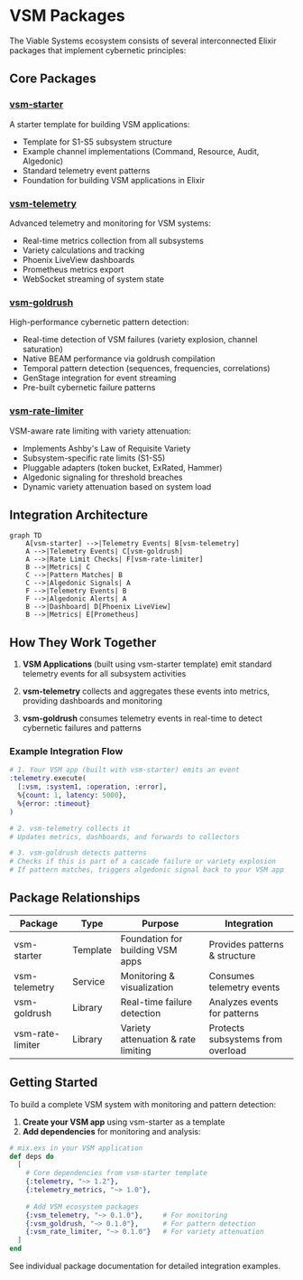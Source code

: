 # VSM Packages

The Viable Systems ecosystem consists of several interconnected Elixir packages that implement cybernetic principles:

## Core Packages

### [vsm-starter](https://github.com/viable-systems/vsm-starter)
A starter template for building VSM applications:
- Template for S1-S5 subsystem structure
- Example channel implementations (Command, Resource, Audit, Algedonic)
- Standard telemetry event patterns
- Foundation for building VSM applications in Elixir

### [vsm-telemetry](https://github.com/viable-systems/vsm-telemetry) 
Advanced telemetry and monitoring for VSM systems:
- Real-time metrics collection from all subsystems
- Variety calculations and tracking
- Phoenix LiveView dashboards
- Prometheus metrics export
- WebSocket streaming of system state

### [vsm-goldrush](https://github.com/viable-systems/vsm-goldrush)
High-performance cybernetic pattern detection:
- Real-time detection of VSM failures (variety explosion, channel saturation)
- Native BEAM performance via goldrush compilation
- Temporal pattern detection (sequences, frequencies, correlations)
- GenStage integration for event streaming
- Pre-built cybernetic failure patterns

### [vsm-rate-limiter](https://github.com/viable-systems/vsm-rate-limiter)
VSM-aware rate limiting with variety attenuation:
- Implements Ashby's Law of Requisite Variety
- Subsystem-specific rate limits (S1-S5)
- Pluggable adapters (token bucket, ExRated, Hammer)
- Algedonic signaling for threshold breaches
- Dynamic variety attenuation based on system load

## Integration Architecture

```mermaid
graph TD
    A[vsm-starter] -->|Telemetry Events| B[vsm-telemetry]
    A -->|Telemetry Events| C[vsm-goldrush]
    A -->|Rate Limit Checks| F[vsm-rate-limiter]
    B -->|Metrics| C
    C -->|Pattern Matches| B
    C -->|Algedonic Signals| A
    F -->|Telemetry Events| B
    F -->|Algedonic Alerts| A
    B -->|Dashboard| D[Phoenix LiveView]
    B -->|Metrics| E[Prometheus]
```

## How They Work Together

1. **VSM Applications** (built using vsm-starter template) emit standard telemetry events for all subsystem activities

2. **vsm-telemetry** collects and aggregates these events into metrics, providing dashboards and monitoring

3. **vsm-goldrush** consumes telemetry events in real-time to detect cybernetic failures and patterns

### Example Integration Flow

```elixir
# 1. Your VSM app (built with vsm-starter) emits an event
:telemetry.execute(
  [:vsm, :system1, :operation, :error],
  %{count: 1, latency: 5000},
  %{error: :timeout}
)

# 2. vsm-telemetry collects it
# Updates metrics, dashboards, and forwards to collectors

# 3. vsm-goldrush detects patterns
# Checks if this is part of a cascade failure or variety explosion
# If pattern matches, triggers algedonic signal back to your VSM app
```

## Package Relationships

| Package | Type | Purpose | Integration |
|---------|------|---------|-------------|
| vsm-starter | Template | Foundation for building VSM apps | Provides patterns & structure |
| vsm-telemetry | Service | Monitoring & visualization | Consumes telemetry events |
| vsm-goldrush | Library | Real-time failure detection | Analyzes events for patterns |
| vsm-rate-limiter | Library | Variety attenuation & rate limiting | Protects subsystems from overload |

## Getting Started

To build a complete VSM system with monitoring and pattern detection:

1. **Create your VSM app** using vsm-starter as a template
2. **Add dependencies** for monitoring and analysis:

```elixir
# mix.exs in your VSM application
def deps do
  [
    # Core dependencies from vsm-starter template
    {:telemetry, "~> 1.2"},
    {:telemetry_metrics, "~> 1.0"},
    
    # Add VSM ecosystem packages
    {:vsm_telemetry, "~> 0.1.0"},     # For monitoring
    {:vsm_goldrush, "~> 0.1.0"},      # For pattern detection
    {:vsm_rate_limiter, "~> 0.1.0"}   # For variety attenuation
  ]
end
```

See individual package documentation for detailed integration examples.